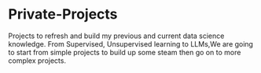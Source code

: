 # Private-Projects
Projects to refresh and build my previous and current data science knowledge. From Supervised, Unsupervised learning to LLMs,We are going to start from simple projects to build up some steam then go on to more complex projects.
